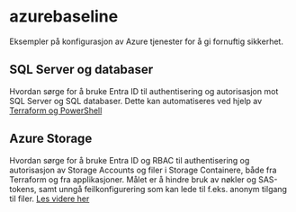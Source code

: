# azurebaseline
Eksempler på konfigurasjon av Azure tjenester for å gi fornuftig sikkerhet. 

## SQL Server og databaser 

Hvordan sørge for å bruke Entra ID til authentisering og autorisasjon mot SQL Server og SQL databaser. Dette kan automatiseres ved hjelp av [Terraform og PowerShell](/sqlserver.md)

## Azure Storage 

Hvordan sørge for å bruke Entra ID og RBAC til authentisering og autorisasjon av Storage Accounts og filer i Storage Containere, både fra Terraform og fra applikasjoner. Målet er å hindre bruk av nøkler og SAS-tokens, samt unngå feilkonfigurering som kan lede til f.eks. anonym tilgang til filer. [Les videre her](/storage.md)

